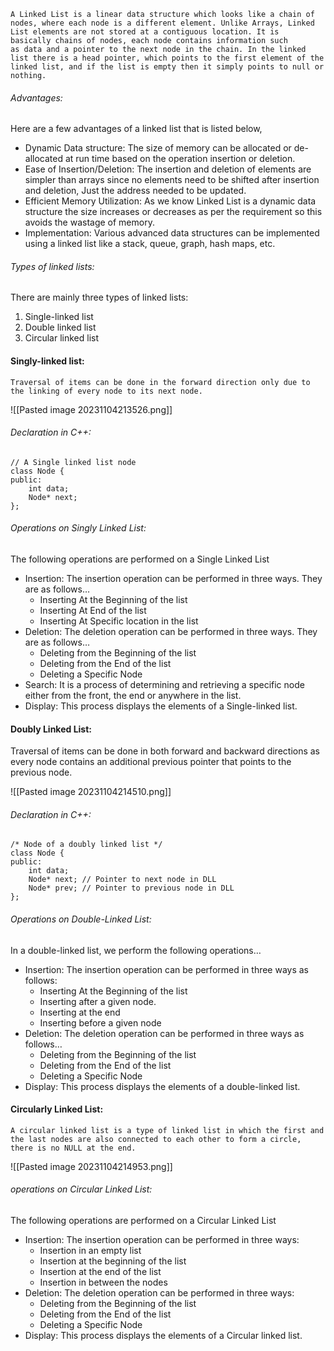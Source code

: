 	A Linked List is a linear data structure which looks like a chain of nodes, where each node is a different element. Unlike Arrays, Linked List elements are not stored at a contiguous location. It is basically chains of nodes, each node contains information such as data and a pointer to the next node in the chain. In the linked list there is a head pointer, which points to the first element of the linked list, and if the list is empty then it simply points to null or nothing.

###### Advantages:

Here are a few advantages of a linked list that is listed below, 
- Dynamic Data structure: The size of memory can be allocated or de-allocated at run time based on the operation insertion or deletion.
- Ease of Insertion/Deletion: The insertion and deletion of elements are simpler than arrays since no elements need to be shifted after insertion and deletion, Just the address needed to be updated.
- Efficient Memory Utilization: As we know Linked List is a dynamic data structure the size increases or decreases as per the requirement so this avoids the wastage of memory. 
- Implementation: Various advanced data structures can be implemented using a linked list like a stack, queue, graph, hash maps, etc.

###### Types of linked lists:

There are mainly three types of linked lists:

1. Single-linked list
2. Double linked list
3. Circular linked list

#### Singly-linked list:

	Traversal of items can be done in the forward direction only due to the linking of every node to its next node.
![[Pasted image 20231104213526.png]]
###### Declaration in C++:

	// A Single linked list node
	class Node { 
	public:
		int data;
		Node* next;
	}; 

###### Operations on Singly Linked List:

The following operations are performed on a Single Linked List

- Insertion: The insertion operation can be performed in three ways. They are as follows…
    - Inserting At the Beginning of the list
    - Inserting At End of the list
    - Inserting At Specific location in the list
- Deletion: The deletion operation can be performed in three ways. They are as follows…
    - Deleting from the Beginning of the list
    - Deleting from the End of the list
    - Deleting a Specific Node
- Search: It is a process of determining and retrieving a specific node either from the front, the end or anywhere in the list.
- Display: This process displays the elements of a Single-linked list.

#### Doubly Linked List:

Traversal of items can be done in both forward and backward directions as every node contains an additional previous pointer that points to the previous node.

![[Pasted image 20231104214510.png]]

###### Declaration in C++:
	/* Node of a doubly linked list */
	class Node {
	public:
		int data;
		Node* next; // Pointer to next node in DLL
		Node* prev; // Pointer to previous node in DLL
	};

###### Operations on Double-Linked List:

In a double-linked list, we perform the following operations…

- Insertion: The insertion operation can be performed in three ways as follows:
    - Inserting At the Beginning of the list
    - Inserting after a given node.
    - Inserting at the end
    - Inserting before a given node
- Deletion: The deletion operation can be performed in three ways as follows…
    - Deleting from the Beginning of the list
    - Deleting from the End of the list
    - Deleting a Specific Node
- Display: This process displays the elements of a double-linked list.

#### Circularly Linked List:
	A circular linked list is a type of linked list in which the first and the last nodes are also connected to each other to form a circle, there is no NULL at the end.

![[Pasted image 20231104214953.png]]

###### operations on Circular Linked List:

The following operations are performed on a Circular Linked List

- Insertion: The insertion operation can be performed in three ways:
    - Insertion in an empty list
    - Insertion at the beginning of the list
    - Insertion at the end of the list
    - Insertion in between the nodes
- Deletion: The deletion operation can be performed in three ways:
    - Deleting from the Beginning of the list
    - Deleting from the End of the list
    - Deleting a Specific Node
- Display: This process displays the elements of a Circular linked list.